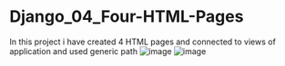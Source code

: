 # Django_04_Four-HTML-Pages
In this project i have created 4 HTML pages and connected to views of application and used generic path 
![image](https://github.com/Rakesh953/Django_04_Four-HTML-Pages/assets/114344426/72958636-f370-4126-8712-94eb664ed2d7)
![image](https://github.com/Rakesh953/Django_04_Four-HTML-Pages/assets/114344426/02b96b0e-6b68-4998-aaf8-743ce3acb428)

